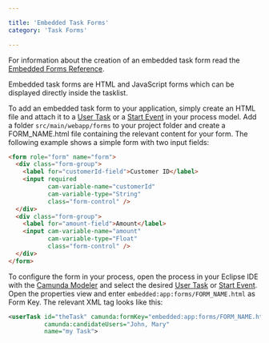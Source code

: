 ```yaml
---

title: 'Embedded Task Forms'
category: 'Task Forms'

---
```


<div class="alert alert-info" role="alert">
  For information about the creation of an embedded task form read the <a
  href="ref:/api-references/embedded-forms/#overview">Embedded Forms Reference</a>.
</div>

Embedded task forms are HTML and JavaScript forms which can be displayed directly inside the
tasklist.

To add an embedded task form to your application, simply create an HTML file and attach it to a [User
Task](ref:/api-references/bpmn20/#tasks-user-task) or a [Start
Event](ref:/api-references/bpmn20/#events-start-events) in your process model.  Add a folder
`src/main/webapp/forms` to your project folder and create a FORM_NAME.html file containing the
relevant content for your form. The following example shows a simple form with two input fields:

```html
<form role="form" name="form">
  <div class="form-group">
    <label for="customerId-field">Customer ID</label>
    <input required
           cam-variable-name="customerId"
           cam-variable-type="String"
           class="form-control" />
  </div>
  <div class="form-group">
    <label for="amount-field">Amount</label>
    <input cam-variable-name="amount"
           cam-variable-type="Float"
           class="form-control" />
  </div>
</form>
```

To configure the form in your process, open the process in your Eclipse IDE with the <a href="http://camunda.org/bpmn/tool/">Camunda Modeler</a> and select the desired [User
Task](ref:/api-references/bpmn20/#tasks-user-task) or [Start
Event](ref:/api-references/bpmn20/#events-start-events). Open the properties view and enter
`embedded:app:forms/FORM_NAME.html` as Form Key. The relevant XML tag looks like this:

```xml
<userTask id="theTask" camunda:formKey="embedded:app:forms/FORM_NAME.html"
          camunda:candidateUsers="John, Mary"
          name="my Task">
```


